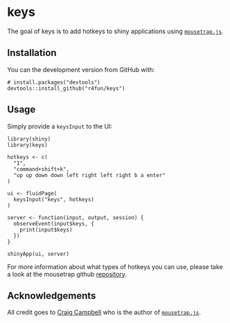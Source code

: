 
<!-- README.md is generated from README.Rmd. Please edit that file -->

keys
====

<!-- badges: start -->
<!-- badges: end -->

The goal of keys is to add hotkeys to shiny applications using
[`mousetrap.js`](https://github.com/ccampbell/mousetrap).

Installation
------------

You can the development version from GitHub with:

    # install.packages("devtools")
    devtools::install_github("r4fun/keys")

Usage
-----

Simply provide a `keysInput` to the UI:

    library(shiny)
    library(keys)

    hotkeys <- c(
      "1", 
      "command+shift+k", 
      "up up down down left right left right b a enter"
    )

    ui <- fluidPage(
      keysInput("keys", hotkeys)
    )

    server <- function(input, output, session) {
      observeEvent(input$keys, {
        print(input$keys)
      })
    }

    shinyApp(ui, server)

For more information about what types of hotkeys you can use, please
take a look at the mousetrap github
[repository](https://github.com/ccampbell/mousetrap).

Acknowledgements
----------------

All credit goes to [Craig Campbell](https://github.com/ccampbell) who is
the author of [`mousetrap.js`](https://github.com/ccampbell/mousetrap).
